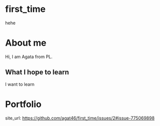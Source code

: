 # first_time
hehe

# About me
Hi, I am Agata from PL.

## What I hope to learn
I want to learn

# Portfolio

site_url: https://github.com/agat46/first_time/issues/2#issue-775069898

